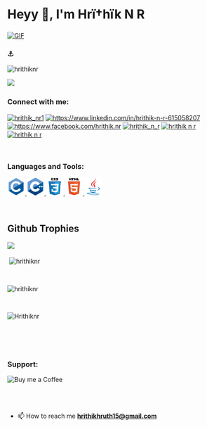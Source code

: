 <h1 align="left">Heyy 👋, I'm Hrï†hïk N R </h1>

<h3 align="right">           </h3>

<p align="left">
  <a href="https://github.com/DenverCoder1/readme-typing-svg"><img alt="GIF" src="https://readme-typing-svg.herokuapp.com/?lines=Ƒɾօղէ+Ɛղժ+Ꭰҽѵҽlօքҽɾ&color=#000000 &size=22&duration=8000"/></a>
</p> 

<h3 align="left">    ⚓   </h3>

<p align="left"> <img src="https://komarev.com/ghpvc/?username=hrithiknr&label=Profile%20views&color=000000&style=flat" alt="hrithiknr" /> </p>

<p align="left"> <a href="https://twitter.com/hrithik_nr1" target="blank"><img src="https://img.shields.io/twitter/follow/hrithik_nr1?logo=twitter&style=for-the-badge" &theme=github_dark&alt="hrithik_nr1" /></a> </p>

<h3 align="left">Connect with me:</h3>
<p align="left">
<a href="https://twitter.com/hrithik_nr1" target="blank"><img align="center" src="https://raw.githubusercontent.com/rahuldkjain/github-profile-readme-generator/master/src/images/icons/Social/twitter.svg" alt="hrithik_nr1" height="30" width="40" /></a>
<a href="https://linkedin.com/in/https://www.linkedin.com/in/hrithik-n-r-615058207" target="blank"><img align="center" src="https://raw.githubusercontent.com/rahuldkjain/github-profile-readme-generator/master/src/images/icons/Social/linked-in-alt.svg" alt="https://www.linkedin.com/in/hrithik-n-r-615058207" height="30" width="40" /></a>
<a href="https://fb.com/https://www.facebook.com/hrithik.nr" target="blank"><img align="center" src="https://raw.githubusercontent.com/rahuldkjain/github-profile-readme-generator/master/src/images/icons/Social/facebook.svg" alt="https://www.facebook.com/hrithik.nr" height="30" width="40" /></a>
<a href="https://instagram.com/hrithik_n_r" target="blank"><img align="center" src="https://raw.githubusercontent.com/rahuldkjain/github-profile-readme-generator/master/src/images/icons/Social/instagram.svg" alt="hrithik_n_r" height="30" width="40" /></a>
<a href="https://www.hackerrank.com/hrithik n r" target="blank"><img align="center" src="https://raw.githubusercontent.com/rahuldkjain/github-profile-readme-generator/master/src/images/icons/Social/hackerrank.svg" alt="hrithik n r" height="30" width="40" /></a>
<a href="https://www.leetcode.com/hrithik n r" target="blank"><img align="center" src="https://raw.githubusercontent.com/rahuldkjain/github-profile-readme-generator/master/src/images/icons/Social/leet-code.svg" alt="hrithik n r" height="30" width="40" /></a>
</p><br>

<h3 align="left">Languages and Tools:</h3>
<p align="left"> <a href="https://www.cprogramming.com/" target="_blank" rel="noreferrer"> <img src="https://raw.githubusercontent.com/devicons/devicon/master/icons/c/c-original.svg" alt="c" width="40" height="40"/> </a> <a href="https://www.w3schools.com/cpp/" target="_blank" rel="noreferrer"> <img src="https://raw.githubusercontent.com/devicons/devicon/master/icons/cplusplus/cplusplus-original.svg" alt="cplusplus" width="40" height="40"/> </a> <a href="https://www.w3schools.com/css/" target="_blank" rel="noreferrer"> <img src="https://raw.githubusercontent.com/devicons/devicon/master/icons/css3/css3-original-wordmark.svg" alt="css3" width="40" height="40"/> </a> <a href="https://www.w3.org/html/" target="_blank" rel="noreferrer"> <img src="https://raw.githubusercontent.com/devicons/devicon/master/icons/html5/html5-original-wordmark.svg" alt="html5" width="40" height="40"/> </a> <a href="https://www.java.com" target="_blank" rel="noreferrer"> <img src="https://raw.githubusercontent.com/devicons/devicon/master/icons/java/java-original.svg" alt="java" width="40" height="40"/> </a> </p><br>

## Github Trophies
![](https://github-profile-trophy.vercel.app/?username=Hrithiknr&theme=github_dark&no-frame=true&no-bg=false&margin-w=4)

<p>&nbsp;<img align="center" src="https://github-readme-stats.vercel.app/api?username=hrithiknr&theme=chartreuse-dark&show_icons=true&locale=en" alt="hrithiknr" /></p><br>

<p><img align="center" src="https://github-readme-streak-stats.herokuapp.com/?user=hrithiknr&theme=chartreuse-dark&" alt="hrithiknr" /></p><br>

<p><img align="left" src="https://github-readme-stats.vercel.app/api/top-langs?username=Hrithiknr&theme=chartreuse-darkk&show_icons=true&locale=en&layout=compact" alt="Hrithiknr"/></p><br><br><br><br><br>

<h3 align="left">Support:</h3>
<p><a href="https://www.buymeacoffee.com/Buy me a Coffie"> <img align="left" src="https://cdn.buymeacoffee.com/buttons/v2/default-black.png" height="50" width="210" alt="Buy me a Coffee" /></a></p><br><br><br><br>

- 📫 How to reach me **hrithikhruth15@gmail.com**<br><br>


